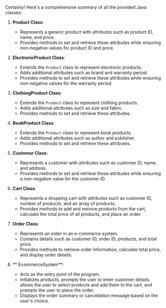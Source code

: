 Certainly! Here's a comprehensive summary of all the provided Java classes:

1. **Product Class**:
   - Represents a generic product with attributes such as product ID, name, and price.
   - Provides methods to set and retrieve these attributes while ensuring non-negative values for product ID and price.

2. **ElectronicProduct Class**:
   - Extends the `Product` class to represent electronic products.
   - Adds additional attributes such as brand and warranty period.
   - Provides methods to set and retrieve these attributes while ensuring non-negative values for the warranty period.

3. **ClothingProduct Class**:
   - Extends the `Product` class to represent clothing products.
   - Adds additional attributes such as size and fabric.
   - Provides methods to set and retrieve these attributes.

4. **BookProduct Class**:
   - Extends the `Product` class to represent book products.
   - Adds additional attributes such as author and publisher.
   - Provides methods to set and retrieve these attributes.

5. **Customer Class**:
   - Represents a customer with attributes such as customer ID, name, and address.
   - Provides methods to set and retrieve these attributes while ensuring a non-negative value for the customer ID.

6. **Cart Class**:
   - Represents a shopping cart with attributes such as customer ID, number of products, and an array of products.
   - Provides methods to add and remove products from the cart, calculate the total price of all products, and place an order.

7. **Order Class**:
   - Represents an order in an e-commerce system.
   - Contains details such as customer ID, order ID, products, and total price.
   - Provides methods to retrieve order information, calculate total price, and display order details.

8. ** EcommerceSystem**:
   - Acts as the entry point of the program.
   - Initializes products, prompts the user to enter customer details, allows the user to select products and add them to the cart, and prompts the user to place the order.
   - Displays the order summary or cancellation message based on the user's choice.


